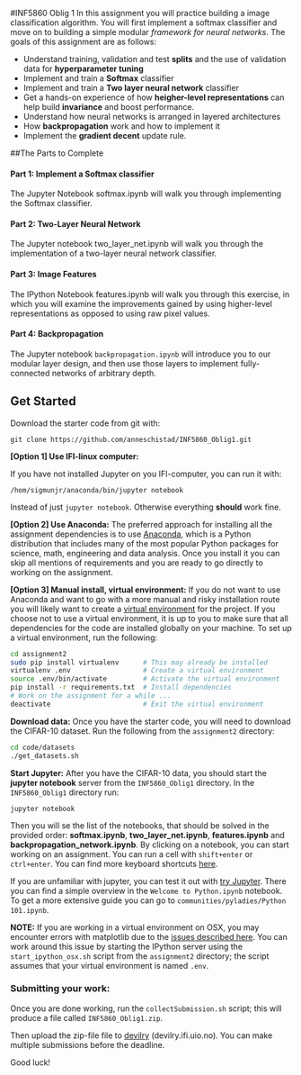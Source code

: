 
#INF5860 Oblig 1
In this assignment you will practice building a image classification algorithm. You will first implement a softmax classifier and move on to
building a simple modular *framework for neural networks*. The goals of this assignment are as follows:

- Understand training, validation and test **splits** and the use of validation data for **hyperparameter tuning**
- Implement and train a **Softmax** classifier
- Implement and train a **Two layer neural network** classifier
- Get a hands-on experience of how **heigher-level representations** can help build **invariance** and boost performance.
- Understand how neural networks is arranged in layered architectures
- How **backpropagation** work and how to implement it
- Implement the **gradient decent** update rule.


##The Parts to Complete
#### Part 1: Implement a Softmax classifier
The Jupyter Notebook softmax.ipynb will walk you through implementing the Softmax classifier.

#### Part 2: Two-Layer Neural Network 
The Jupyter notebook two_layer_net.ipynb will walk you through the implementation of a two-layer neural network classifier.

#### Part 3: Image Features
The IPython Notebook features.ipynb will walk you through this exercise, in which you will examine
the improvements gained by using higher-level representations as opposed to using raw pixel values.
 
#### Part 4: Backpropagation
The Jupyter notebook `backpropagation.ipynb` will introduce you to our
modular layer design, and then use those layers to implement fully-connected
networks of arbitrary depth.

## Get Started
Download the starter code from git with:

    git clone https://github.com/anneschistad/INF5860_Oblig1.git

**[Option 1] Use IFI-linux computer:**

If you have not installed Jupyter on you IFI-computer, you can run it with:

    /hom/sigmunjr/anaconda/bin/jupyter notebook

Instead of just `jupyter notebook`. Otherwise everything **should** work fine.

**[Option 2] Use Anaconda:**
The preferred approach for installing all the assignment dependencies is to use
[Anaconda](https://www.continuum.io/downloads), which is a Python distribution
that includes many of the most popular Python packages for science, math,
engineering and data analysis. Once you install it you can skip all mentions of
requirements and you are ready to go directly to working on the assignment.

**[Option 3] Manual install, virtual environment:**
If you do not want to use Anaconda and want to go with a more manual and risky
installation route you will likely want to create a
[virtual environment](http://docs.python-guide.org/en/latest/dev/virtualenvs/)
for the project. If you choose not to use a virtual environment, it is up to you
to make sure that all dependencies for the code are installed globally on your
machine. To set up a virtual environment, run the following:

```bash
cd assignment2
sudo pip install virtualenv      # This may already be installed
virtualenv .env                  # Create a virtual environment
source .env/bin/activate         # Activate the virtual environment
pip install -r requirements.txt  # Install dependencies
# Work on the assignment for a while ...
deactivate                       # Exit the virtual environment
```

**Download data:**
Once you have the starter code, you will need to download the CIFAR-10 dataset.
Run the following from the `assignment2` directory:

```bash
cd code/datasets
./get_datasets.sh
```


**Start Jupyter:**
After you have the CIFAR-10 data, you should start the **jupyter notebook** server
from the `INF5860_Oblig1` directory. In the `INF5860_Oblig1` directory run:

    jupyter notebook
    
Then you will se the list of the notebooks, that should be solved in the provided order: **softmax.ipynb**, **two_layer_net.ipynb**, **features.ipynb** and **backpropagation_network.ipynb**.
By clicking on a notebook, you can start working on an assignment. You can run a cell with `shift+enter` or `ctrl+enter`. You can find more
keyboard shortcuts [here](https://www.cheatography.com/weidadeyue/cheat-sheets/jupyter-notebook/).

If you are unfamiliar with jupyter, you can test it out with [try Jupyter](https://try.jupyter.org/). There you can find a simple overview
in the `Welcome to Python.ipynb` notebook. To get a more extensive guide you can go to `communities/pyladies/Python 101.ipynb`.

**NOTE:** If you are working in a virtual environment on OSX, you may encounter
errors with matplotlib due to the
[issues described here](http://matplotlib.org/faq/virtualenv_faq.html).
You can work around this issue by starting the IPython server using the
`start_ipython_osx.sh` script from the `assignment2` directory; the script
assumes that your virtual environment is named `.env`.


### Submitting your work:
Once you are done working, run the `collectSubmission.sh` script; this will produce a file called
`INF5860_Oblig1.zip`. 

Then upload the zip-file file to [devilry](devilry.ifi.uio.no) (devilry.ifi.uio.no). You can make multiple submissions before the deadline.

Good luck!
